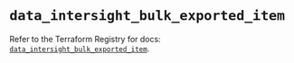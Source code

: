 # `data_intersight_bulk_exported_item`

Refer to the Terraform Registry for docs: [`data_intersight_bulk_exported_item`](https://registry.terraform.io/providers/ciscodevnet/intersight/1.0.71/docs/data-sources/bulk_exported_item).
